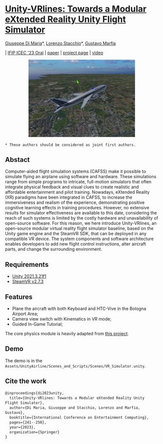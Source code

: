 # [**Unity-VRlines: Towards a Modular eXtended Reality Unity Flight Simulator**]()

[Giuseppe Di Maria](https://www.linkedin.com/in/giuseppe-di-maria-6bb5a4170/?originalSubdomain=it)\*,
[Lorenzo Stacchio](https://www.unibo.it/sitoweb/lorenzo.stacchio2)\*,
[Gustavo Marfia](https://github.com/qp-qp)<br/>

| [IFIP ICEC '23 Oral](https://icec23.cs.unibo.it/) | [paper](https://link.springer.com/chapter/10.1007/978-981-99-8248-6_20) | [project page](https://varlab-unibo.github.io/Unity-VRlines/) | [video](https://www.youtube.com/watch?v=YtbWemils_s)

<p align="center">
  <img src="images\aircraft.png" width="350">
</p>

```
* These authors should be considered as joint first authors.
``` 

## Abstact
Computer-aided flight simulation systems (CAFSS) make it possible to simulate flying an airplane using software and hardware. These simulations range from simple programs to intricate, full-motion simulators that often integrate physical feedback and visual clues to create realistic and affordable entertainment and pilot training. Nowadays, eXtended Reality (XR) paradigms have been integrated in CAFSS, to increase the immersiveness and realism of the experience, demonstrating positive cognitive learning effects in training procedures. 
However, no extensive results for simulator effectiveness are available to this date, considering the reach of such systems is limited by the costly hardware and unavailability of open-source software.
For this reason, we here introduce Unity-VRlines, an open-source modular virtual reality flight simulator baseline, based on the Unity game engine and the SteamVR SDK, that can be deployed in any compatible VR device. The system components and software architecture enables developers to add new flight control instructions, alter aircraft parts, and change the surrounding environment.


## Requirements
* [Unity 2021.3.21f1](https://unity.com/releases/editor/archive#download-archive-2021)
* [SteamVR v2.7.3](https://github.com/ValveSoftware/steamvr_unity_plugin/releases/tag/2.7.3) 

## Features 
* Plane the aircraft with both Keyboard and HTC-Vive in the Bologna Airport Area; 
* Camera view switch with Kinematics in VR mode;
* Guided In-Game Tutorial;


The core physics module is heavily adapted from [this project](https://github.com/gasgiant/Aircraft-Physics). 

## Demo

The demo is in the ```Assets/UnityAirline/Scenes_and_Scripts/Scenes/VR_Simulator.unity```.


## Cite the work 
```
@inproceedings{di2023unity,
  title={Unity-VRlines: Towards a Modular eXtended Reality Unity Flight Simulator},
  author={Di Maria, Giuseppe and Stacchio, Lorenzo and Marfia, Gustavo},
  booktitle={International Conference on Entertainment Computing},
  pages={241--250},
  year={2023},
  organization={Springer}
}
```
